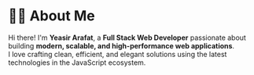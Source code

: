 # 🧑‍💻 About Me

Hi there! I'm **Yeasir Arafat**, a **Full Stack Web Developer** passionate about building **modern, scalable, and high-performance web applications**.  
I love crafting clean, efficient, and elegant solutions using the latest technologies in the JavaScript ecosystem.
